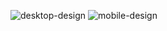 ![desktop-design](https://github.com/user-attachments/assets/656b5e81-03ab-47bb-9e75-62a2ac80926b)
![mobile-design](https://github.com/user-attachments/assets/aa9de57e-3a2f-4b60-96c6-3b96e97c910c)

